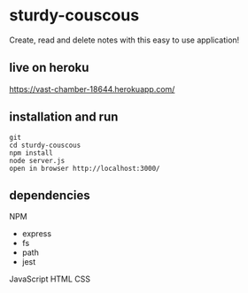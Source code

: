 # sturdy-couscous

Create, read and delete notes with this easy to use application!

## live on heroku

<a href="https://vast-chamber-18644.herokuapp.com/" target="_blank">https://vast-chamber-18644.herokuapp.com/</a>


## installation and run

    git 
    cd sturdy-couscous
    npm install
    node server.js
    open in browser http://localhost:3000/

## dependencies

NPM
<ul>
    <li>express</li>
    <li>fs</li>
    <li>path</li>
    <li>jest</li>
</ul>
    JavaScript
    HTML
    CSS
